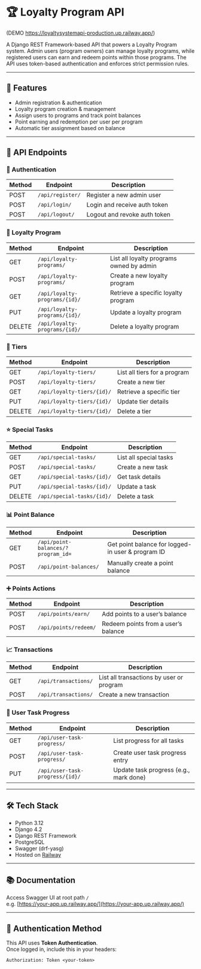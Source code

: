 # 🏆 Loyalty Program API 
(DEMO https://loyaltysystemapi-production.up.railway.app/)

A Django REST Framework-based API that powers a Loyalty Program system. Admin users (program owners) can manage loyalty programs, while registered users can earn and redeem points within those programs. The API uses token-based authentication and enforces strict permission rules.

---

## 🚀 Features

- Admin registration & authentication
- Loyalty program creation & management
- Assign users to programs and track point balances
- Point earning and redemption per user per program
- Automatic tier assignment based on balance


---

## 🔗 API Endpoints

### 🔐 Authentication
| Method | Endpoint         | Description                      |
|--------|------------------|----------------------------------|
| POST   | `/api/register/` | Register a new admin user        |
| POST   | `/api/login/`    | Login and receive auth token     |
| POST   | `/api/logout/`   | Logout and revoke auth token     |

### 🧠 Loyalty Program
| Method | Endpoint                    | Description                            |
|--------|-----------------------------|----------------------------------------|
| GET    | `/api/loyalty-programs/`    | List all loyalty programs owned by admin |
| POST   | `/api/loyalty-programs/`    | Create a new loyalty program           |
| GET    | `/api/loyalty-programs/{id}/` | Retrieve a specific loyalty program   |
| PUT    | `/api/loyalty-programs/{id}/` | Update a loyalty program              |
| DELETE | `/api/loyalty-programs/{id}/` | Delete a loyalty program              |

### 💎 Tiers
| Method | Endpoint                | Description                          |
|--------|-------------------------|--------------------------------------|
| GET    | `/api/loyalty-tiers/`  | List all tiers for a program         |
| POST   | `/api/loyalty-tiers/`  | Create a new tier                    |
| GET    | `/api/loyalty-tiers/{id}/` | Retrieve a specific tier           |
| PUT    | `/api/loyalty-tiers/{id}/` | Update tier details                |
| DELETE | `/api/loyalty-tiers/{id}/` | Delete a tier                      |

### ⭐ Special Tasks
| Method | Endpoint                    | Description                            |
|--------|-----------------------------|----------------------------------------|
| GET    | `/api/special-tasks/`       | List all special tasks                 |
| POST   | `/api/special-tasks/`       | Create a new task                      |
| GET    | `/api/special-tasks/{id}/`  | Get task details                       |
| PUT    | `/api/special-tasks/{id}/`  | Update a task                          |
| DELETE | `/api/special-tasks/{id}/`  | Delete a task                          |

### 📊 Point Balance
| Method | Endpoint                           | Description                                               |
|--------|------------------------------------|-----------------------------------------------------------|
| GET    | `/api/point-balances/?program_id=` | Get point balance for logged-in user & program ID         |
| POST   | `/api/point-balances/`             | Manually create a point balance                           |

### ➕ Points Actions
| Method | Endpoint              | Description                                |
|--------|-----------------------|--------------------------------------------|
| POST   | `/api/points/earn/`   | Add points to a user’s balance             |
| POST   | `/api/points/redeem/` | Redeem points from a user’s balance        |

### 📈 Transactions
| Method | Endpoint              | Description                                |
|--------|-----------------------|--------------------------------------------|
| GET    | `/api/transactions/`  | List all transactions by user or program   |
| POST   | `/api/transactions/`  | Create a new transaction                   |

### 📌 User Task Progress
| Method | Endpoint                            | Description                              |
|--------|-------------------------------------|------------------------------------------|
| GET    | `/api/user-task-progress/`          | List progress for all tasks              |
| POST   | `/api/user-task-progress/`          | Create user task progress entry          |
| PUT    | `/api/user-task-progress/{id}/`     | Update task progress (e.g., mark done)   |

---

## 🛠️ Tech Stack

- Python 3.12
- Django 4.2
- Django REST Framework
- PostgreSQL
- Swagger (drf-yasg)
- Hosted on [Railway](https://railway.app)

---

## 📚 Documentation

Access Swagger UI at root path `/`  
e.g. [https://your-app.up.railway.app/](https://your-app.up.railway.app/)

---

## 🔐 Authentication Method

This API uses **Token Authentication**.  
Once logged in, include this in your headers:

```http
Authorization: Token <your-token>
